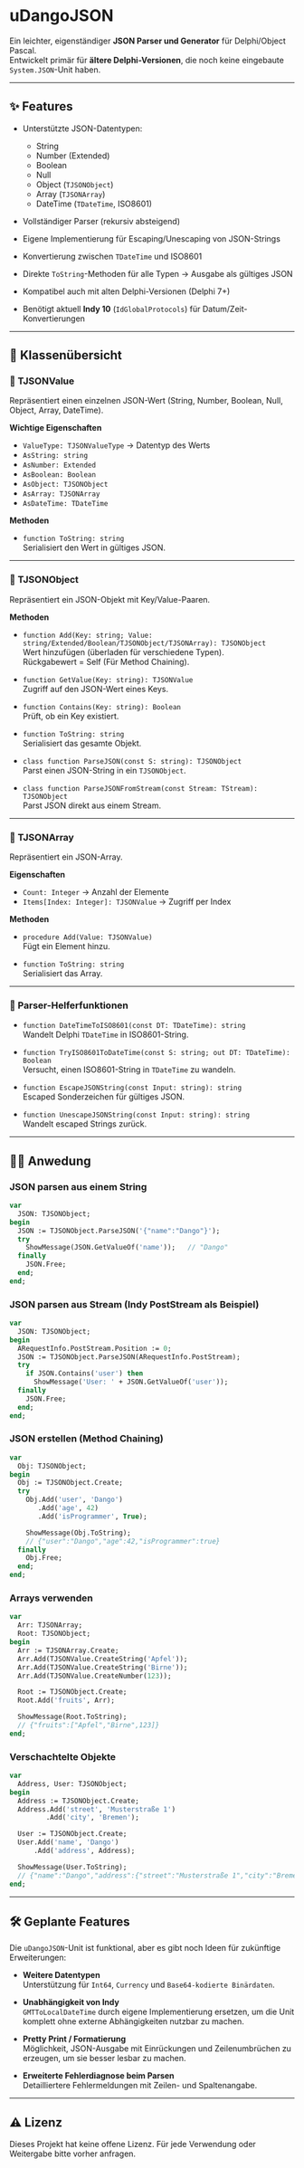 # uDangoJSON

Ein leichter, eigenständiger **JSON Parser und Generator** für Delphi/Object Pascal.  
Entwickelt primär für **ältere Delphi-Versionen**, die noch keine eingebaute `System.JSON`-Unit haben.  

---

## ✨ Features

- Unterstützte JSON-Datentypen:
  - String
  - Number (Extended)
  - Boolean
  - Null
  - Object (`TJSONObject`)
  - Array (`TJSONArray`)
  - DateTime (`TDateTime`, ISO8601)

- Vollständiger Parser (rekursiv absteigend)
- Eigene Implementierung für Escaping/Unescaping von JSON-Strings
- Konvertierung zwischen `TDateTime` und ISO8601
- Direkte `ToString`-Methoden für alle Typen → Ausgabe als gültiges JSON
- Kompatibel auch mit alten Delphi-Versionen (Delphi 7+)
- Benötigt aktuell **Indy 10** (`IdGlobalProtocols`) für Datum/Zeit-Konvertierungen

---

## 📖 Klassenübersicht

### 🔹 TJSONValue
Repräsentiert einen einzelnen JSON-Wert (String, Number, Boolean, Null, Object, Array, DateTime).

**Wichtige Eigenschaften**
- `ValueType: TJSONValueType` → Datentyp des Werts
- `AsString: string`
- `AsNumber: Extended`
- `AsBoolean: Boolean`
- `AsObject: TJSONObject`
- `AsArray: TJSONArray`
- `AsDateTime: TDateTime`

**Methoden**
- `function ToString: string`  
  Serialisiert den Wert in gültiges JSON.

---

### 🔹 TJSONObject
Repräsentiert ein JSON-Objekt mit Key/Value-Paaren.

**Methoden**
- `function Add(Key: string; Value: string/Extended/Boolean/TJSONObject/TJSONArray): TJSONObject`  
  Wert hinzufügen (überladen für verschiedene Typen).  
  Rückgabewert = Self (Für Method Chaining).

- `function GetValue(Key: string): TJSONValue`  
  Zugriff auf den JSON-Wert eines Keys.

- `function Contains(Key: string): Boolean`  
  Prüft, ob ein Key existiert.

- `function ToString: string`  
  Serialisiert das gesamte Objekt.

- `class function ParseJSON(const S: string): TJSONObject`  
  Parst einen JSON-String in ein `TJSONObject`.

- `class function ParseJSONFromStream(const Stream: TStream): TJSONObject`  
  Parst JSON direkt aus einem Stream.

---

### 🔹 TJSONArray
Repräsentiert ein JSON-Array.

**Eigenschaften**
- `Count: Integer` → Anzahl der Elemente
- `Items[Index: Integer]: TJSONValue` → Zugriff per Index

**Methoden**
- `procedure Add(Value: TJSONValue)`  
  Fügt ein Element hinzu.

- `function ToString: string`  
  Serialisiert das Array.

---

### 🔹 Parser-Helferfunktionen
- `function DateTimeToISO8601(const DT: TDateTime): string`  
  Wandelt Delphi `TDateTime` in ISO8601-String.

- `function TryISO8601ToDateTime(const S: string; out DT: TDateTime): Boolean`  
  Versucht, einen ISO8601-String in `TDateTime` zu wandeln.

- `function EscapeJSONString(const Input: string): string`  
  Escaped Sonderzeichen für gültiges JSON.

- `function UnescapeJSONString(const Input: string): string`  
  Wandelt escaped Strings zurück.

---

## 👨‍💻 Anwedung

### JSON parsen aus einem String

```pascal
var
  JSON: TJSONObject;
begin
  JSON := TJSONObject.ParseJSON('{"name":"Dango"}');
  try
    ShowMessage(JSON.GetValueOf('name'));   // "Dango"
  finally
    JSON.Free;
  end;
end;
```

### JSON parsen aus Stream (Indy PostStream als Beispiel)

```pascal
var
  JSON: TJSONObject;
begin
  ARequestInfo.PostStream.Position := 0;
  JSON := TJSONObject.ParseJSON(ARequestInfo.PostStream);
  try
    if JSON.Contains('user') then
      ShowMessage('User: ' + JSON.GetValueOf('user'));
  finally
    JSON.Free;
  end;
end;
```

### JSON erstellen (Method Chaining)

```pascal
var
  Obj: TJSONObject;
begin
  Obj := TJSONObject.Create;
  try
    Obj.Add('user', 'Dango')
       .Add('age', 42)
       .Add('isProgrammer', True);

    ShowMessage(Obj.ToString);
    // {"user":"Dango","age":42,"isProgrammer":true}
  finally
    Obj.Free;
  end;
end;
```

### Arrays verwenden

```pascal
var
  Arr: TJSONArray;
  Root: TJSONObject;
begin
  Arr := TJSONArray.Create;
  Arr.Add(TJSONValue.CreateString('Apfel'));
  Arr.Add(TJSONValue.CreateString('Birne'));
  Arr.Add(TJSONValue.CreateNumber(123));

  Root := TJSONObject.Create;
  Root.Add('fruits', Arr);

  ShowMessage(Root.ToString);
  // {"fruits":["Apfel","Birne",123]}
end;
```

### Verschachtelte Objekte

```pascal
var
  Address, User: TJSONObject;
begin
  Address := TJSONObject.Create;
  Address.Add('street', 'Musterstraße 1')
         .Add('city', 'Bremen');

  User := TJSONObject.Create;
  User.Add('name', 'Dango')
      .Add('address', Address);

  ShowMessage(User.ToString);
  // {"name":"Dango","address":{"street":"Musterstraße 1","city":"Bremen"}}
end;
```
 
---

## 🛠️ Geplante Features

Die `uDangoJSON`-Unit ist funktional, aber es gibt noch Ideen für zukünftige Erweiterungen:

- **Weitere Datentypen**  
  Unterstützung für `Int64`, `Currency` und `Base64-kodierte Binärdaten`.

- **Unabhängigkeit von Indy**  
  `GMTToLocalDateTime` durch eigene Implementierung ersetzen, um die Unit komplett ohne externe Abhängigkeiten nutzbar zu machen.

- **Pretty Print / Formatierung**  
  Möglichkeit, JSON-Ausgabe mit Einrückungen und Zeilenumbrüchen zu erzeugen, um sie besser lesbar zu machen.

- **Erweiterte Fehlerdiagnose beim Parsen**  
  Detailliertere Fehlermeldungen mit Zeilen- und Spaltenangabe.

---

## ⚠️ Lizenz

Dieses Projekt hat keine offene Lizenz.
Für jede Verwendung oder Weitergabe bitte vorher anfragen.
